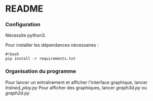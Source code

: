 # README #

### Configuration

Nécessite python3.

Pour installer les dépendances nécessaires :
```
#!bash
pip install -r requirements.txt
```

### Organisation du programme
Pour lancer un entraînement et afficher l'interface graphique, lancer *trained_play.py*
Pour afficher des graphiques, lancer *graph3d.py* ou *graph2d.py*